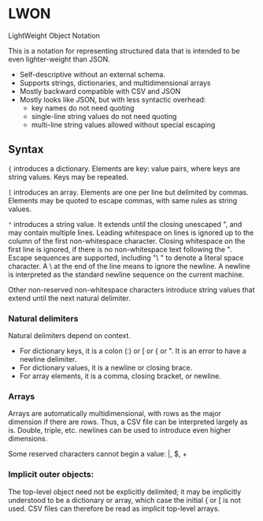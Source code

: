 # LWON
LightWeight Object Notation

This is a notation for representing structured data that is intended to be even lighter-weight than JSON.

- Self-descriptive without an external schema.
- Supports strings, dictionaries, and multidimensional arrays
- Mostly backward compatible with CSV and JSON
- Mostly looks like JSON, but with less syntactic overhead:
    - key names do not need quoting
    - single-line string values do not need quoting
    - multi-line string values allowed without special escaping

## Syntax

`{` introduces a dictionary. Elements are key: value pairs, where keys
  are string values. Keys may be repeated.

`[` introduces an array. Elements are one per line but delimited by commas. Elements may be quoted to escape
  commas, with same rules as string values.

`"` introduces a string value. It extends until the closing unescaped ", and may contain multiple lines.
    Leading whitespace on lines is ignored up to the column of the first non-whitespace character.
    Closing whitespace on the first line is ignored, if there is no non-whitespace text following the ".
    Escape sequences are supported, including "\\ " to denote a literal
    space character. A \\ at the end of the line means to ignore the newline.
    A newline is interpreted as the standard newline sequence on the current machine.

Other non-reserved non-whitespace characters introduce string values that extend until the next natural delimiter.

### Natural delimiters

Natural delimiters depend on context.
- For dictionary keys, it is a colon (:) or \[ or { or ". It is an error
        to have a newline delimiter. 
- For dictionary values, it is a newline or closing brace.
- For array elements, it is a comma, closing bracket, or newline.

### Arrays

Arrays are automatically multidimensional, with rows as the major
dimension if there are rows. Thus, a CSV file can be interpreted
largely as is. Double, triple, etc. newlines can be used to introduce
even higher dimensions.

Some reserved characters cannot begin a value: |, $, +

### Implicit outer objects:

The top-level object need not be explicitly delimited; it may be
implicitly understood to be a dictionary or array, which case the
initial { or \[ is not used. CSV files can therefore be read as
implicit top-level arrays.
